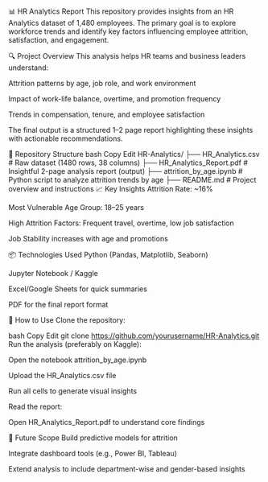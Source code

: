 
📊 HR Analytics Report
This repository provides insights from an HR Analytics dataset of 1,480 employees. The primary goal is to explore workforce trends and identify key factors influencing employee attrition, satisfaction, and engagement.

🔍 Project Overview
This analysis helps HR teams and business leaders understand:

Attrition patterns by age, job role, and work environment

Impact of work-life balance, overtime, and promotion frequency

Trends in compensation, tenure, and employee satisfaction

The final output is a structured 1–2 page report highlighting these insights with actionable recommendations.

📁 Repository Structure
bash
Copy
Edit
HR-Analytics/
├── HR_Analytics.csv          # Raw dataset (1480 rows, 38 columns)
├── HR_Analytics_Report.pdf   # Insightful 2-page analysis report (output)
├── attrition_by_age.ipynb    # Python script to analyze attrition trends by age
├── README.md                 # Project overview and instructions
📈 Key Insights
Attrition Rate: ~16%

Most Vulnerable Age Group: 18–25 years

High Attrition Factors: Frequent travel, overtime, low job satisfaction

Job Stability increases with age and promotions

📦 Technologies Used
Python (Pandas, Matplotlib, Seaborn)

Jupyter Notebook / Kaggle

Excel/Google Sheets for quick summaries

PDF for the final report format

🚀 How to Use
Clone the repository:

bash
Copy
Edit
git clone https://github.com/yourusername/HR-Analytics.git
Run the analysis (preferably on Kaggle):

Open the notebook attrition_by_age.ipynb

Upload the HR_Analytics.csv file

Run all cells to generate visual insights

Read the report:

Open HR_Analytics_Report.pdf to understand core findings

📌 Future Scope
Build predictive models for attrition

Integrate dashboard tools (e.g., Power BI, Tableau)

Extend analysis to include department-wise and gender-based insights

